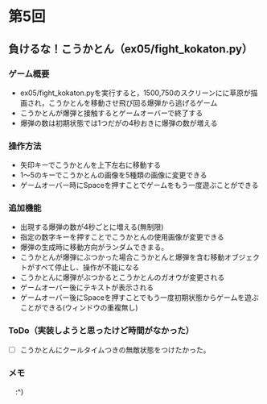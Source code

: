 # 第5回
## 負けるな！こうかとん（ex05/fight_kokaton.py）
### ゲーム概要
- ex05/fight_kokaton.pyを実行すると，1500,750のスクリーンにに草原が描画され，こうかとんを移動させ飛び回る爆弾から逃げるゲーム
- こうかとんが爆弾と接触するとゲームオーバーで終了する
- 爆弾の数は初期状態では1つだがの4秒おきに爆弾の数が増える
### 操作方法
- 矢印キーでこうかとんを上下左右に移動する
- 1～5のキーでこうかとんの画像を5種類の画像に変更できる
- ゲームオーバー時にSpaceを押すことでゲームをもう一度遊ぶことができる
### 追加機能
- 出現する爆弾の数が4秒ごとに増える(無制限)
- 指定の数字キーを押すことでこうかとんの使用画像が変更できる
- 爆弾の生成時に移動方向がランダムできまる。
- こうかとんが爆弾にぶつかった場合こうかとんと爆弾を含む移動オブジェクトがすべて停止し、操作が不能になる
- こうかとんに爆弾がぶつかるとこうかとんのガオウが変更される
- ゲームオーバー後にテキストが表示される
- ゲームオーバー後にSpaceを押すことでもう一度初期状態からゲームを遊ぶことができる(ウィンドウの重複無し)
### ToDo（実装しようと思ったけど時間がなかった）
- [ ] こうかとんにクールタイムつきの無敵状態をつけたかった。
### メモ
　:^)